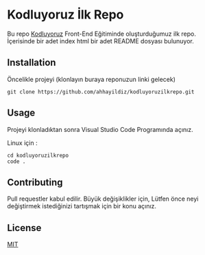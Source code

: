 # Kodluyoruz İlk Repo

Bu repo [Kodluyoruz](kodluyoruz.com) Front-End Eğitiminde oluşturduğumuz ilk repo. İçerisinde bir adet index html bir adet README dosyası bulunuyor.

## Installation

Öncelikle projeyi (klonlayın buraya reponuzun linki gelecek)
```
git clone https://github.com/ahhayildiz/kodluyoruzilkrepo.git
```

## Usage

Projeyi klonladıktan sonra Visual Studio Code Programında açınız.

Linux için :

```
cd kodluyoruzilkrepo
code .
```

## Contributing
Pull requestler kabul edilir. Büyük değişiklikler için, Lütfen önce neyi değiştirmek istediğinizi tartışmak için bir konu açınız.

## License

[MIT](https://choosealicense.com/licenses/mit)